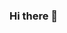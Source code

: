 ### Hi there 👋

<!--
**admin77888/admin77888** is a ✨ _special_ ✨ repository because its `README.md` (this file) appears on your GitHub profile.

Here are some ideas to get you started:

- 🔭 I’m currently working on Huian Cloud Information Technology Co., Ltd
- 🌱 I’m currently learning Python,Java,Go
- 💬 Cybersecurity Hack
- 📫 How to reach me: WX:ILOVEMAQ
- 😄 Pronouns: 倾月
- ⚡ Apocalypse Lab & F4 Anti-Cybercrime Lab
-->
